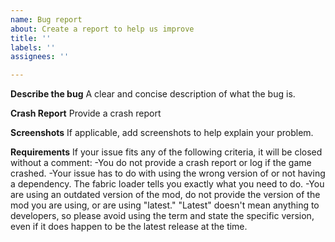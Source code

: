 ```yaml
---
name: Bug report
about: Create a report to help us improve
title: ''
labels: ''
assignees: ''

---
```


**Describe the bug**
A clear and concise description of what the bug is.

**Crash Report**
Provide a crash report

**Screenshots**
If applicable, add screenshots to help explain your problem.

**Requirements**
If your issue fits any of the following criteria, it will be closed without a comment:
-You do not provide a crash report or log if the game crashed.
-Your issue has to do with using the wrong version of or not having a dependency. The fabric loader tells you exactly what you need to do.
-You are using an outdated version of the mod, do not provide the version of the mod you are using, or are using "latest." "Latest" doesn't mean anything to developers, so please avoid using the term and state the specific version, even if it does happen to be the latest release at the time.
